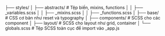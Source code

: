 ├── styles/
│   ├── abstracts/              # Tệp biến, mixins, functions
│   │   ├── _variables.scss
│   │   ├── _mixins.scss
│   │   ├── _functions.scss
│   ├── base/                   # CSS cơ bản như reset và typography
│   ├── components/             # SCSS cho các component
│   ├── layout/                 # SCSS cho layout như grid, container
│   └── globals.scss            # Tệp SCSS toàn cục để import vào _app.js



<!-- Trong SCSS, nếu bạn import global.scss (mà đã chứa _variables.scss) vào ứng dụng của bạn (ví dụ, trong _app.js của Next.js), thì các biến SCSS từ _variables.scss sẽ không tự động khả dụng trong các file SCSS khác trừ khi bạn import chúng trực tiếp.

Lý do:
SCSS không có khái niệm "global scope" cho các file import. Mỗi file SCSS được biên dịch độc lập và không chia sẻ nội dung với các file khác trừ khi bạn explicitly import. 

Cách giải quyết:
Sử dụng @use hoặc @forward (cách hiện đại và khuyên dùng)
Đây là cách tiếp cận mới hơn trong SCSS, thay thế @import, với các lợi ích như:
+ Tránh xung đột tên biến.
+ Hạn chế các biến không cần thiết bị "rò rỉ" ra phạm vi toàn cục.
Cách tổ chức rõ ràng hơn.

@use:
Dùng để nhập một file SCSS vào file khác, nhưng nội dung của file được nhập sẽ không tự động đưa vào phạm vi toàn cục.
Bạn phải gọi các biến, mixin, hoặc function với namespace.



@forward:
Dùng để xuất nội dung của một file SCSS (có thể từ một file khác) ra ngoài để các file khác có thể sử dụng.




-->





